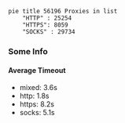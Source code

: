 
```mermaid
pie title 56196 Proxies in list
    "HTTP" : 25254
    "HTTPS": 8059
    "SOCKS" : 29734
```

### Some Info
#### Average Timeout

- mixed: 3.6s
- http: 1.8s
- https: 8.2s
- socks: 5.1s